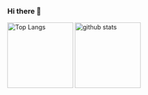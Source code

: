 ### Hi there 👋

<p align="left"> 
  <img alt="Top Langs" height="150px" src="https://github-readme-stats.vercel.app/api/top-langs/?username=KeichiMizutani&layout=compact&show_icons=true" />
  <img alt="github stats" height="150px" src="https://github-readme-stats.vercel.app/api?username=KeichiMizutani&show_icons=ture" />
</p>

<!--
**KeichiMizutani/KeichiMizutani** is a ✨ _special_ ✨ repository because its `README.md` (this file) appears on your GitHub profile.

Here are some ideas to get you started:

- 🔭 I’m currently working on ...
- 🌱 I’m currently learning ...
- 👯 I’m looking to collaborate on ...
- 🤔 I’m looking for help with ...
- 💬 Ask me about ...
- 📫 How to reach me: ...
- 😄 Pronouns: ...
- ⚡ Fun fact: ...
-->
